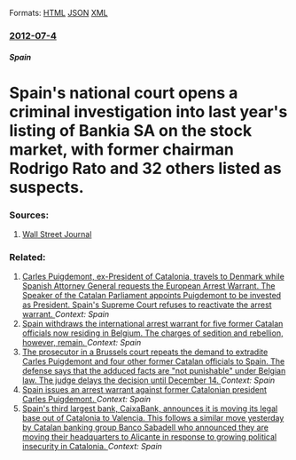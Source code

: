 
Formats: [HTML](/news/2012/07/4/spain-s-national-court-opens-a-criminal-investigation-into-last-year-s-listing-of-bankia-sa-on-the-stock-market-with-former-chairman-rodrig.html)  [JSON](/news/2012/07/4/spain-s-national-court-opens-a-criminal-investigation-into-last-year-s-listing-of-bankia-sa-on-the-stock-market-with-former-chairman-rodrig.json)  [XML](/news/2012/07/4/spain-s-national-court-opens-a-criminal-investigation-into-last-year-s-listing-of-bankia-sa-on-the-stock-market-with-former-chairman-rodrig.xml)  

### [2012-07-4](/news/2012/07/4/index.md)

##### Spain
# Spain's national court opens a criminal investigation into last year's listing of Bankia SA on the stock market, with former chairman Rodrigo Rato and 32 others listed as suspects. 




### Sources:

1. [Wall Street Journal](http://online.wsj.com/article/BT-CO-20120704-705466.html)

### Related:

1. [Carles Puigdemont, ex-President of Catalonia, travels to Denmark while Spanish Attorney General requests the European Arrest Warrant. The Speaker of the Catalan Parliament appoints Puigdemont to be invested as President. Spain's Supreme Court refuses to reactivate the arrest warrant. ](/news/2018/01/22/carles-puigdemont-ex-president-of-catalonia-travels-to-denmark-while-spanish-attorney-general-requests-the-european-arrest-warrant-the-sp.md) _Context: Spain_
2. [Spain withdraws the international arrest warrant for five former Catalan officials now residing in Belgium. The charges of sedition and rebellion, however, remain. ](/news/2017/12/5/spain-withdraws-the-international-arrest-warrant-for-five-former-catalan-officials-now-residing-in-belgium-the-charges-of-sedition-and-rebe.md) _Context: Spain_
3. [The prosecutor in a Brussels court repeats the demand to extradite Carles Puigdemont and four other former Catalan officials to Spain. The defense says that the adduced facts are "not punishable" under Belgian law. The judge delays the decision until December 14. ](/news/2017/12/4/the-prosecutor-in-a-brussels-court-repeats-the-demand-to-extradite-carles-puigdemont-and-four-other-former-catalan-officials-to-spain-the-d.md) _Context: Spain_
4. [Spain issues an arrest warrant against former Catalonian president Carles Puigdemont. ](/news/2017/11/3/spain-issues-an-arrest-warrant-against-former-catalonian-president-carles-puigdemont.md) _Context: Spain_
5. [Spain's third largest bank, CaixaBank, announces it is moving its legal base out of Catalonia to Valencia. This follows a similar move yesterday by Catalan banking group Banco Sabadell who announced they are moving their headquarters to Alicante in response to growing political insecurity in Catalonia. ](/news/2017/10/6/spain-s-third-largest-bank-caixabank-announces-it-is-moving-its-legal-base-out-of-catalonia-to-valencia-this-follows-a-similar-move-yeste.md) _Context: Spain_
